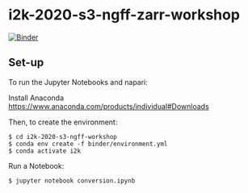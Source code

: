 # i2k-2020-s3-ngff-zarr-workshop

[![Binder](https://mybinder.org/badge_logo.svg)](https://mybinder.org/v2/gh/joshmoore/i2k-2020-s3-ngff-workshop/HEAD?filepath=conversion.ipynb)

## Set-up

To run the Jupyter Notebooks and napari:

Install Anaconda https://www.anaconda.com/products/individual#Downloads

Then, to create the environment:

    $ cd i2k-2020-s3-ngff-workshop
    $ conda env create -f binder/environment.yml
    $ conda activate i2k

Run a Notebook:

    $ jupyter notebook conversion.ipynb
